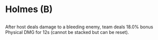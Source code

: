 # Holmes (B)

## 

After host deals damage to a bleeding enemy, team deals 18.0% bonus Physical DMG for 12s (cannot be stacked but can be reset).